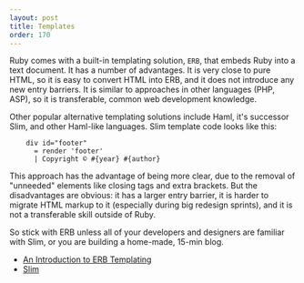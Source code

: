 ```yaml
---
layout: post
title: Templates
order: 170
---
```


Ruby comes with a built-in templating solution, `ERB`, that embeds Ruby into a text document. It has a number of advantages. It is very close to pure HTML, so it is easy to convert HTML into ERB, and it does not introduce any new entry barriers. It is similar to approaches in other languages (PHP, ASP), so it is transferable, common web development knowledge.

Other popular alternative templating solutions include Haml, it's successor Slim, and other Haml-like languages. Slim template code looks like this:

```slim
    div id="footer"
      = render 'footer'
      | Copyright © #{year} #{author}
```

This approach has the advantage of being more clear, due to the removal of "unneeded" elements like closing tags and extra brackets. But the disadvantages are obvious: it has a larger entry barrier, it is harder to migrate HTML markup to it (especially during big redesign sprints), and it is not a transferable skill outside of Ruby.

So stick with ERB unless all of your developers and designers are familiar with Slim, or you are building a home-made, 15-min blog.

* [An Introduction to ERB Templating](http://www.stuartellis.eu/articles/erb/)
* [Slim](http://slim-lang.com/)
